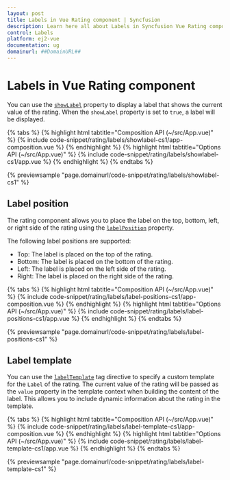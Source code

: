 ```yaml
---
layout: post
title: Labels in Vue Rating component | Syncfusion
description: Learn here all about Labels in Syncfusion Vue Rating component of Syncfusion Essential JS 2 and more.
control: Labels 
platform: ej2-vue
documentation: ug
domainurl: ##DomainURL##
---
```


# Labels in Vue Rating component

You can use the [`showLabel`](https://ej2.syncfusion.com/vue/documentation/api/rating/#showlabel) property to display a label that shows the current value of the rating. When the `showLabel` property is set to `true`, a label will be displayed.

{% tabs %}
{% highlight html tabtitle="Composition API (~/src/App.vue)" %}
{% include code-snippet/rating/labels/showlabel-cs1/app-composition.vue %}
{% endhighlight %}
{% highlight html tabtitle="Options API (~/src/App.vue)" %}
{% include code-snippet/rating/labels/showlabel-cs1/app.vue %}
{% endhighlight %}
{% endtabs %}
        
{% previewsample "page.domainurl/code-snippet/rating/labels/showlabel-cs1" %}

## Label position

The rating component allows you to place the label on the top, bottom, left, or right side of the rating using the [`labelPosition`](https://ej2.syncfusion.com/vue/documentation/api/rating/#labelposition) property.

The following label positions are supported:

* Top: The label is placed on the top of the rating.
* Bottom: The label is placed on the bottom of the rating.
* Left: The label is placed on the left side of the rating.
* Right: The label is placed on the right side of the rating.

{% tabs %}
{% highlight html tabtitle="Composition API (~/src/App.vue)" %}
{% include code-snippet/rating/labels/label-positions-cs1/app-composition.vue %}
{% endhighlight %}
{% highlight html tabtitle="Options API (~/src/App.vue)" %}
{% include code-snippet/rating/labels/label-positions-cs1/app.vue %}
{% endhighlight %}
{% endtabs %}
        
{% previewsample "page.domainurl/code-snippet/rating/labels/label-positions-cs1" %}

## Label template

You can use the [`labelTemplate`](https://ej2.syncfusion.com/vue/documentation/api/rating/#labeltemplate) tag directive to specify a custom template for the `Label` of the rating. The current value of the rating will be passed as the `value` property in the template context when building the content of the label. This allows you to include dynamic information about the rating in the template.

{% tabs %}
{% highlight html tabtitle="Composition API (~/src/App.vue)" %}
{% include code-snippet/rating/labels/label-template-cs1/app-composition.vue %}
{% endhighlight %}
{% highlight html tabtitle="Options API (~/src/App.vue)" %}
{% include code-snippet/rating/labels/label-template-cs1/app.vue %}
{% endhighlight %}
{% endtabs %}
        
{% previewsample "page.domainurl/code-snippet/rating/labels/label-template-cs1" %}